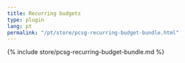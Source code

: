 ```yaml
---
title: Recurring budgets
type: plugin
lang: pt
permalink: "/pt/store/pcsg-recurring-budget-bundle.html"
---
```


{% include store/pcsg-recurring-budget-bundle.md %}
